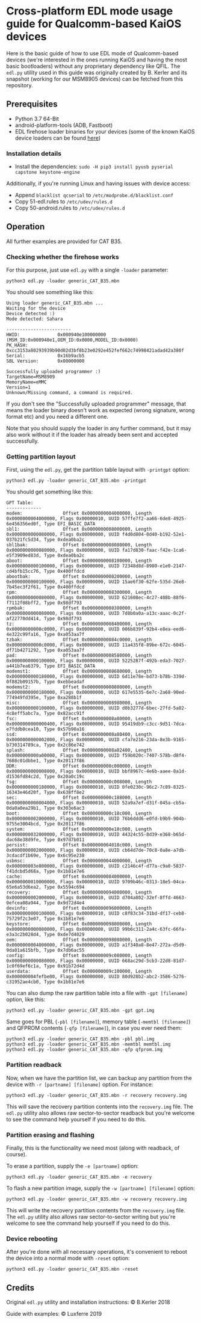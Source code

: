 # Cross-platform EDL mode usage guide for Qualcomm-based KaiOS devices

Here is the basic guide of how to use EDL mode of Qualcomm-based devices (we're interested in the ones running KaiOS and having the most basic bootloaders) without any proprietary dependency like QFIL. The `edl.py` utility used in this guide was originally created by B. Kerler and its snapshot (working for our MSM8905 devices) can be fetched from this repository.

## Prerequisites

- Python 3.7 64-Bit
- android-platform-tools (ADB, Fastboot)
- EDL firehose loader binaries for your devices (some of the known KaiOS device loaders can be found [here](http://edl.bananahackers.net/))

### Installation details

- Install the dependencies: `sudo -H pip3 install pyusb pyserial capstone keystone-engine`

Additionally, if you're running Linux and having issues with device access:

- Append `blacklist qcserial` to `/etc/modprobe.d/blacklist.conf`
- Copy 51-edl.rules to `/etc/udev/rules.d`
- Copy 50-android.rules to `/etc/udev/rules.d`


## Operation

All further examples are provided for CAT B35.

### Checking whether the firehose works

For this purpose, just use `edl.py` with a single `-loader` parameter:

```
python3 edl.py -loader generic_CAT_B35.mbn
```

You should see something like this:

```
Using loader generic_CAT_B35.mbn ...
Waiting for the device
Device detected :)
Mode detected: Sahara

------------------------
HWID:              0x000940e100000000 (MSM_ID:0x000940e1,OEM_ID:0x0000,MODEL_ID:0x0000)
PK_HASH:           0xcc3153a80293939b90d02d3bf8b23e0292e452fef662c74998421adad42a380f
Serial:            0x16b9acb5
SBL Version:       0x00000000

Successfully uploaded programmer :)
TargetName=MSM8909
MemoryName=eMMC
Version=1
Unknown/Missing command, a command is required.
```

If you don't see the "Successfully uploaded programmer" message, that means the loader binary doesn't work as expected (wrong signature, wrong format etc) and you need a different one.

Note that you should supply the loader in any further command, but it may also work without it if the loader has already been sent and accepted successfully.

### Getting partition layout

First, using the `edl.py`, get the partition table layout with `-printgpt` option:

```
python3 edl.py -loader generic_CAT_B35.mbn -printgpt
```

You should get something like this:

```
GPT Table:
-------------
modem:               Offset 0x0000000004000000, Length 0x0000000004000000, Flags 0x00000010, UUID 57ffe7f2-aa66-6de8-4925-6e456356ed0f, Type EFI_BASIC_DATA
sbl1:                Offset 0x0000000008000000, Length 0x0000000000080000, Flags 0x00000000, UUID f4d0d804-0d40-b192-52e1-037b21fc5d34, Type 0xdea0ba2c
sbl1bak:             Offset 0x0000000008080000, Length 0x0000000000080000, Flags 0x00000000, UUID fa17d830-faac-f42e-1ca6-e5f3909ed83d, Type 0xdea0ba2c
aboot:               Offset 0x0000000008100000, Length 0x0000000000100000, Flags 0x00000000, UUID 72348d8d-8980-e1e0-2147-cd4bfb15cc76, Type 0x400ffdcd
abootbak:            Offset 0x0000000008200000, Length 0x0000000000100000, Flags 0x00000000, UUID 15ae6f30-62fe-535d-26e8-7b45ec3f2f61, Type 0x400ffdcd
rpm:                 Offset 0x0000000008300000, Length 0x0000000000080000, Flags 0x00000000, UUID 621608ec-4c27-408b-88f6-f7112f08bff2, Type 0x98df793
rpmbak:              Offset 0x0000000008380000, Length 0x0000000000080000, Flags 0x00000000, UUID 7d8b0a0a-a13c-aaac-0c2f-af22770dd414, Type 0x98df793
tz:                  Offset 0x0000000008400000, Length 0x00000000000c0000, Flags 0x00000000, UUID 006b839f-92b4-e8ea-eed6-4e322c99fa16, Type 0xa053aa7f
tzbak:               Offset 0x00000000084c0000, Length 0x00000000000c0000, Flags 0x00000000, UUID 11a435f8-89be-672c-6045-df71b4271292, Type 0xa053aa7f
pad:                 Offset 0x0000000008580000, Length 0x0000000000100000, Flags 0x00000000, UUID 5225287f-492b-eda3-7027-a441b7ea6379, Type EFI_BASIC_DATA
modemst1:            Offset 0x0000000008680000, Length 0x0000000000180000, Flags 0x00000000, UUID 6d11e78e-bd73-b78b-339d-0f882b09157b, Type 0xebbeadaf
modemst2:            Offset 0x0000000008800000, Length 0x0000000000180000, Flags 0x00000000, UUID 617e5535-6e7c-2a68-90ed-774949fd395e, Type 0xa288b1f
misc:                Offset 0x0000000008980000, Length 0x0000000000100000, Flags 0x00000000, UUID d0b3277d-6bec-27fd-5a02-4c8eff5abc7a, Type 0x82acc91f
fsc:                 Offset 0x0000000008a80000, Length 0x0000000000000400, Flags 0x00000000, UUID 95419db9-c3cc-9d51-7dca-e7fddb0cea10, Type 0x57b90a16
ssd:                 Offset 0x0000000008a80400, Length 0x0000000000002000, Flags 0x00000000, UUID cfa7e216-23da-8e3b-9165-b730314789ca, Type 0x2c86e742
splash:              Offset 0x0000000008a82400, Length 0x0000000000a00000, Flags 0x00000000, UUID f59b020c-7407-578b-d8f4-7608c01dbbe1, Type 0x20117f86
DDR:                 Offset 0x000000000c000000, Length 0x0000000000008000, Flags 0x00000010, UUID bbf8967c-4e6b-aaee-8a1d-d1536fd84c2d, Type 0x20a0c19c
fsg:                 Offset 0x000000000c008000, Length 0x0000000000180000, Flags 0x00000010, UUID 0fe0230c-96c2-7c89-8325-16343e46d20f, Type 0x638ff8e2
sec:                 Offset 0x000000000c188000, Length 0x0000000000004000, Flags 0x00000010, UUID 52a9a7ef-d31f-045a-cb5a-0da0a0ea29b1, Type 0x303e6ac3
boot:                Offset 0x000000000c18c000, Length 0x0000000002000000, Flags 0x00000010, UUID 76b6ddd6-e0fd-b9b9-904b-9755e3004bcd, Type 0x20117f86
system:              Offset 0x000000000e18c000, Length 0x0000000032000000, Flags 0x00000010, UUID 44324c55-8d39-e368-b65d-dac68e38d9fe, Type 0x97d7b011
persist:             Offset 0x000000004018c000, Length 0x0000000002000000, Flags 0x00000010, UUID cb64d7de-70c8-0a8e-a7db-3cdacdf1b69e, Type 0x6c95e238
usbmsc:              Offset 0x0000000044000000, Length 0x000000003e800000, Flags 0x00000000, UUID c2146c4f-d77a-c9a0-5837-f41dcbd5d68a, Type 0x1b81e7e6
cache:               Offset 0x0000000084000000, Length 0x0000000010000000, Flags 0x00000010, UUID 9709b46c-0313-18e5-04ca-65e6a53d6ea2, Type 0x5594c694
recovery:            Offset 0x0000000094000000, Length 0x0000000002000000, Flags 0x00000010, UUID d704a802-32ef-8ffd-4663-0efcea08a944, Type 0x9d72d4e4
devinfo:             Offset 0x0000000096000000, Length 0x0000000000100000, Flags 0x00000010, UUID c8f83c34-31bd-df17-ceb8-75729f2c3e07, Type 0x1b81e7e6
keystore:            Offset 0x0000000098000000, Length 0x0000000000080000, Flags 0x00000000, UUID 99b6c311-2a4c-63fc-66fa-e3a3c2b028d4, Type 0xde7d4029
oem:                 Offset 0x0000000098080000, Length 0x0000000004000000, Flags 0x00000000, UUID a1f340a8-8e47-272a-d5d9-9da01a615bfb, Type 0x7db6ac55
config:              Offset 0x000000009c080000, Length 0x0000000000080000, Flags 0x00000000, UUID 668ac29d-5cb3-22d8-81d7-1c0f69ef6c1a, Type 0x91b72d4d
userdata:            Offset 0x000000009c100000, Length 0x000000004fefbe00, Flags 0x00000000, UUID 80d928b2-abc2-3586-5276-c31952ae4cb0, Type 0x1b81e7e6
```

You can also dump the raw partition table into a file with `-gpt [filename]` option, like this:

```
python3 edl.py -loader generic_CAT_B35.mbn -gpt gpt.img
```

Same goes for PBL (`-pbl [filename]`), memory table (`-memtbl [filename]`) and QFPROM contents (`-qfp [filename]`), in case you ever need them:

```
python3 edl.py -loader generic_CAT_B35.mbn -pbl pbl.img
python3 edl.py -loader generic_CAT_B35.mbn -memtbl memtbl.img
python3 edl.py -loader generic_CAT_B35.mbn -qfp qfprom.img
```

### Partition readback

Now, when we have the partition list, we can backup any partition from the device with `-r [partname] [filename]` option. For instance:

```
python3 edl.py -loader generic_CAT_B35.mbn -r recovery recovery.img
```

This will save the recovery partition contents into the `recovery.img` file. The `edl.py` utility also allows raw sector-to-sector readback but you're welcome to see the command help yourself if you need to do this.

### Partition erasing and flashing

Finally, this is the functionality we need most (along with readback, of course).

To erase a partition, supply the `-e [partname]` option:

```
python3 edl.py -loader generic_CAT_B35.mbn -e recovery
```

To flash a new partition image, supply the `-w [partname] [filename]` option:

```
python3 edl.py -loader generic_CAT_B35.mbn -w recovery recovery.img
```

This will write the recovery partition contents from the `recovery.img` file. The `edl.py` utility also allows raw sector-to-sector writing but you're welcome to see the command help yourself if you need to do this.

### Device rebooting

After you're done with all necessary operations, it's convenient to reboot the device into a normal mode with `-reset` option:

```
python3 edl.py -loader generic_CAT_B35.mbn -reset
```

## Credits

Original `edl.py` utility and installation instructions: &copy; B.Kerler 2018

Guide with examples: &copy; Luxferre 2019
